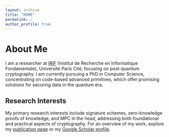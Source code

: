 ```yaml
---
layout: archive
title: "HOME"
permalink: /
author_profile: true
---
```


# About Me

I am a researcher at [IRIF](http://www.irif.fr) (Institut de Recherche en Informatique Fondamentale), Université Paris Cité, focusing on post-quantum cryptography. I am currently pursuing a PhD in Computer Science, concentrating on code-based advanced primitives, which offer promising solutions for securing data in the quantum era.

## Research Interests

My primary research interests include signature schemes, zero-knowledge proofs of knowledge, and MPC in the head, addressing both foundational and practical aspects of cryptography.
For an overview of my work, explore my [publication page](/publications/) or my [Google Scholar profile](https://scholar.google.com/citations?hl=it&user=L7Ld9SUAAAAJ). 
